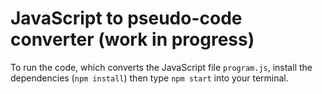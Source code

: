 # JavaScript to pseudo-code converter (work in progress)
To run the code, which converts the JavaScript file `program.js`, install the dependencies (`npm install`) then type `npm start` into your terminal.